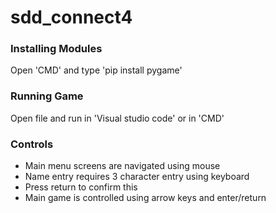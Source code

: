 # sdd_connect4

### Installing Modules ###
Open 'CMD' and type 'pip install pygame'

### Running Game ###
Open file and run in 'Visual studio code' or in 'CMD'

### Controls ###
- Main menu screens are navigated using mouse
- Name entry requires 3 character entry using keyboard
- Press return to confirm this
- Main game is controlled using arrow keys and enter/return
